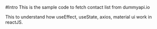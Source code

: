 #Intro
This is the sample code to fetch contact list from dummyapi.io

This to understand how useEffect, useState, axios, material ui work in reactJS.
